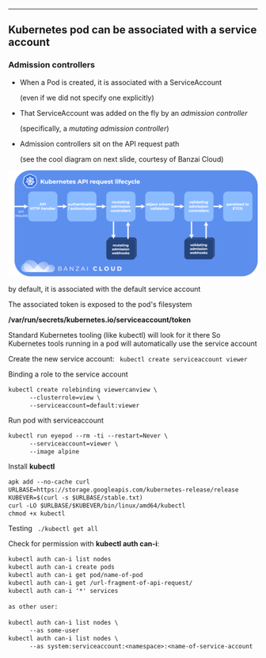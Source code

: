 ---
## Kubernetes pod can be associated with a service account

### Admission controllers

- When a Pod is created, it is associated with a ServiceAccount

  (even if we did not specify one explicitly)

- That ServiceAccount was added on the fly by an *admission controller*

  (specifically, a *mutating admission controller*)

- Admission controllers sit on the API request path

  (see the cool diagram on next slide, courtesy of Banzai Cloud)

![alt text](api-request-lifecycle.png)


by default, it is associated with the default service account

The associated token is exposed to the pod's filesystem

__/var/run/secrets/kubernetes.io/serviceaccount/token__

Standard Kubernetes tooling (like kubectl) will look for it there
So Kubernetes tools running in a pod will automatically use the service account

Create the new service account: 
``` kubectl create serviceaccount viewer``` 

Binding a role to the service account
``` 
kubectl create rolebinding viewercanview \
      --clusterrole=view \
      --serviceaccount=default:viewer
``` 

Run pod with serviceaccount

```
kubectl run eyepod --rm -ti --restart=Never \
      --serviceaccount=viewer \
      --image alpine
```

Install **kubectl**
```
apk add --no-cache curl
URLBASE=https://storage.googleapis.com/kubernetes-release/release
KUBEVER=$(curl -s $URLBASE/stable.txt)
curl -LO $URLBASE/$KUBEVER/bin/linux/amd64/kubectl
chmod +x kubectl
```

Testing ``` ./kubectl get all```

Check for permission with **kubectl auth can-i**:
```
kubectl auth can-i list nodes
kubectl auth can-i create pods
kubectl auth can-i get pod/name-of-pod
kubectl auth can-i get /url-fragment-of-api-request/
kubectl auth can-i '*' services

as other user:

kubectl auth can-i list nodes \
      --as some-user
kubectl auth can-i list nodes \
      --as system:serviceaccount:<namespace>:<name-of-service-account
      
```



